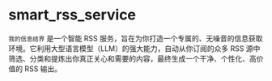 # smart_rss_service
`我的信息结界` 是一个智能 RSS 服务，旨在为你打造一个专属的、无噪音的信息获取环境。它利用大型语言模型（LLM）的强大能力，自动从你订阅的众多 RSS 源中筛选、分类和提炼出你真正关心和需要的内容，最终生成一个干净、个性化、高价值的 RSS 输出。
